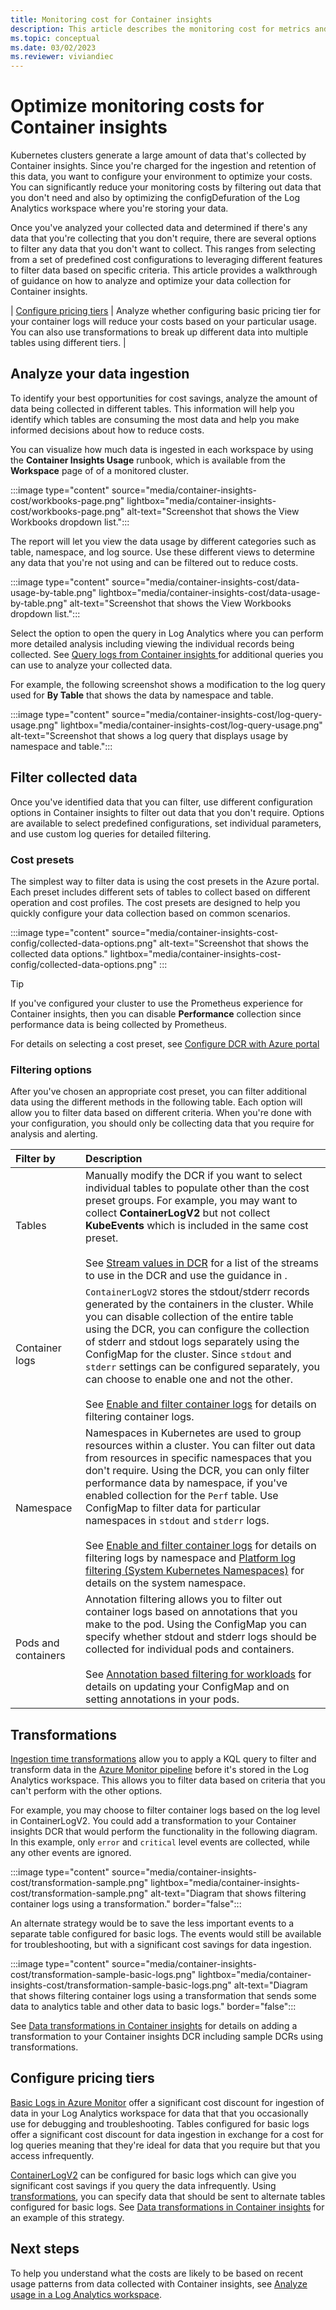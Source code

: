 ```yaml
---
title: Monitoring cost for Container insights
description: This article describes the monitoring cost for metrics and inventory data collected by Container insights to help customers manage their usage and associated costs. 
ms.topic: conceptual
ms.date: 03/02/2023
ms.reviewer: viviandiec
---
```


# Optimize monitoring costs for Container insights

Kubernetes clusters generate a large amount of data that's collected by Container insights. Since you're charged for the ingestion and retention of this data, you want to configure your environment to optimize your costs. You can significantly reduce your monitoring costs by filtering out data that you don't need and also by optimizing the configDefuration of the Log Analytics workspace where you're storing your data.

Once you've analyzed your collected data and determined if there's any data that you're collecting that you don't require, there are several options to filter any data that you don't want to collect. This ranges from selecting from a set of predefined cost configurations to leveraging different features to filter data based on specific criteria. This article provides a walkthrough of guidance on how to analyze and optimize your data collection for Container insights. 


| [Configure pricing tiers](#configure-pricing-tiers) | Analyze whether configuring basic pricing tier for your container logs will reduce your costs based on your particular usage. You can also use transformations to break up different data into multiple tables using different tiers. |

## Analyze your data ingestion

To identify your best opportunities for cost savings, analyze the amount of data being collected in different tables. This information will help you identify which tables are consuming the most data and help you make informed decisions about how to reduce costs.

You can visualize how much data is ingested in each workspace by using the **Container Insights Usage** runbook, which is available from the **Workspace** page of of a monitored cluster. 

:::image type="content" source="media/container-insights-cost/workbooks-page.png" lightbox="media/container-insights-cost/workbooks-page.png" alt-text="Screenshot that shows the View Workbooks dropdown list.":::

The report will let you view the data usage by different categories such as table, namespace, and log source. Use these different views to determine any data that you're not using and can be filtered out to reduce costs.

:::image type="content" source="media/container-insights-cost/data-usage-by-table.png" lightbox="media/container-insights-cost/data-usage-by-table.png" alt-text="Screenshot that shows the View Workbooks dropdown list.":::

Select the option to open the query in Log Analytics where you can perform more detailed analysis including viewing the individual records being collected. See [Query logs from Container insights
](./container-insights-log-query.md) for additional queries you can use to analyze your collected data.

For example, the following screenshot shows a modification to the log query used for **By Table** that shows the data by namespace and table.

:::image type="content" source="media/container-insights-cost/log-query-usage.png" lightbox="media/container-insights-cost/log-query-usage.png" alt-text="Screenshot that shows a log query that displays usage by namespace and table.":::

## Filter collected data
Once you've identified data that you can filter, use different configuration options in Container insights to filter out data that you don't require. Options are available to select predefined configurations, set individual parameters, and use custom log queries for detailed filtering.

### Cost presets
The simplest way to filter data is using the cost presets in the Azure portal. Each preset includes different sets of tables to collect based on different operation and cost profiles. The cost presets are designed to help you quickly configure your data collection based on common scenarios.

:::image type="content" source="media/container-insights-cost-config/collected-data-options.png" alt-text="Screenshot that shows the collected data options." lightbox="media/container-insights-cost-config/collected-data-options.png" :::

> [!TIP]
> If you've configured your cluster to use the Prometheus experience for Container insights, then you can disable **Performance** collection since performance data is being collected by Prometheus.

For details on selecting a cost preset, see [Configure DCR with Azure portal](./container-insights-data-collection-configure.md#configure-dcr-with-azure-portal)

### Filtering options
After you've chosen an appropriate cost preset, you can filter additional data using the different methods in the following table. Each option will allow you to filter data based on different criteria. When you're done with your configuration, you should only be collecting data that you require for analysis and alerting.

| Filter by | Description | 
|:---|:--|
| Tables | Manually modify the DCR if you want to select individual tables to populate other than the cost preset groups. For example, you may want to collect **ContainerLogV2** but not collect **KubeEvents** which is included in the same cost preset. <br><br>See [Stream values in DCR](./container-insights-data-collection-configure.md#stream-values-in-dcr) for a list of the streams to use in the DCR and use the guidance in . |
| Container logs | `ContainerLogV2` stores the stdout/stderr records generated by the containers in the cluster. While you can disable collection of the entire table using the DCR, you can configure the collection of stderr and stdout logs separately using the ConfigMap for the cluster. Since `stdout` and `stderr` settings can be configured separately, you can choose to enable one and not the other.<br><br>See [Enable and filter container logs](./container-insights-data-collection-configure.md#enable-and-filter-container-logs) for details on filtering container logs. |
| Namespace | Namespaces in Kubernetes are used to group resources within a cluster. You can filter out data from resources in specific namespaces that you don't require. Using the DCR, you can only filter performance data by namespace, if you've enabled collection for the `Perf` table. Use ConfigMap to filter data for particular namespaces in `stdout` and `stderr` logs.<br><br>See [Enable and filter container logs](./container-insights-data-collection-configure.md#enable-and-filter-container-logs) for details on filtering logs by namespace and [Platform log filtering (System Kubernetes Namespaces)](./container-insights-data-collection-configure.md#platform-log-filtering-system-kubernetes-namespaces) for details on the system namespace. |
| Pods and containers | Annotation filtering allows you to filter out container logs based on annotations that you make to the pod. Using the ConfigMap you can specify whether stdout and stderr logs should be collected for individual pods and containers.<br><br>See [Annotation based filtering for workloads](./container-insights-data-collection-configure.md#annotation-based-filtering-for-workloads) for details on updating your ConfigMap and on setting annotations in your pods. |


## Transformations 
[Ingestion time transformations](../essentials/data-collection-transformations.md) allow you to apply a KQL query to filter and transform data in the [Azure Monitor pipeline](../essentials/pipeline-overview.md) before it's stored in the Log Analytics workspace. This allows you to filter data based on criteria that you can't perform with the other options. 

For example, you may choose to filter container logs based on the log level in ContainerLogV2. You could add a transformation to your Container insights DCR that would perform the functionality in the following diagram. In this example, only `error` and `critical` level events are collected, while any other events are ignored.

:::image type="content" source="media/container-insights-cost/transformation-sample.png" lightbox="media/container-insights-cost/transformation-sample.png" alt-text="Diagram that shows filtering container logs using a transformation." border="false":::

An alternate strategy would be to save the less important events to a separate table configured for basic logs. The events would still be available for troubleshooting, but with a significant cost savings for data ingestion.

:::image type="content" source="media/container-insights-cost/transformation-sample-basic-logs.png" lightbox="media/container-insights-cost/transformation-sample-basic-logs.png" alt-text="Diagram that shows filtering container logs using a transformation that sends some data to analytics table and other data to basic logs." border="false":::

See [Data transformations in Container insights](./container-insights-transformations.md) for details on adding a transformation to your Container insights DCR including sample DCRs using transformations.

## Configure pricing tiers

[Basic Logs in Azure Monitor](../logs/basic-logs-configure.md) offer a significant cost discount for ingestion of data in your Log Analytics workspace for data that that you occasionally use for debugging and troubleshooting. Tables configured for basic logs offer a significant cost discount for data ingestion in exchange for a cost for log queries meaning that they're ideal for data that you require but that you access infrequently. 

[ContainerLogV2](container-insights-logs-schema.md) can be configured for basic logs which can give you significant cost savings if you query the data infrequently. Using [transformations](#transformations), you can specify data that should be sent to alternate tables configured for basic logs. See [Data transformations in Container insights](./container-insights-transformations.md) for an example of this strategy.



## Next steps

To help you understand what the costs are likely to be based on recent usage patterns from data collected with Container insights, see [Analyze usage in a Log Analytics workspace](../logs/analyze-usage.md).
